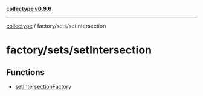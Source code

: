 [**collectype v0.9.6**](../../../README.md)

***

[collectype](../../../modules.md) / factory/sets/setIntersection

# factory/sets/setIntersection

## Functions

- [setIntersectionFactory](functions/setIntersectionFactory.md)
